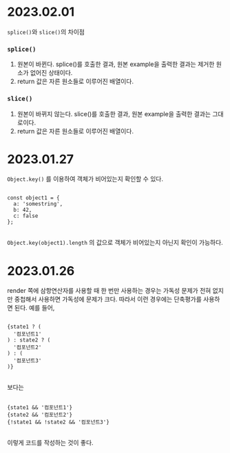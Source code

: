 # 2023.02.01

<code>splice()</code>와 <code>slice()</code>의 차이점

### <code>splice()</code>

1. 원본이 바뀐다.
   splice()를 호출한 결과, 원본 example을 출력한 결과는 제거한 원소가 없어진 상태이다.
2. return 값은 자른 원소들로 이루어진 배열이다.

### <code>slice()</code>

1. 원본이 바뀌지 않는다.
   slice()를 호출한 결과, 원본 example을 출력한 결과는 그대로이다.
2. return 값은 자른 원소들로 이루어진 배열이다.

# 2023.01.27

<code>Object.key()</code> 를 이용하여 객체가 비어있는지 확인할 수 있다.

<pre>
<code>
const object1 = {
  a: 'somestring',
  b: 42,
  c: false
};
</code>
</pre>

<code>Object.key(object1).length</code> 의 값으로 객체가 비어있는지 아닌지 확인이 가능하다.

# 2023.01.26

render 쪽에 삼항연산자를 사용할 때
한 번만 사용하는 경우는 가독성 문제가 전혀 없지만 중첩해서 사용하면 가독성에 문제가 크다.
따라서 이런 경우에는 단축평가를 사용하면 된다.
예를 들어,

<pre>
<code>
{state1 ? (
  '컴포넌트1'
) : state2 ? (
  '컴포넌트2'
) : (
  '컴포넌트3'
)}
</code>
</pre>

보다는

<pre>
<code>
{state1 && '컴포넌트1'}
{state2 && '컴포넌트2'}
{!state1 && !state2 && '컴포넌트3'}
</code>
</pre>

이렇게 코드를 작성하는 것이 좋다.
